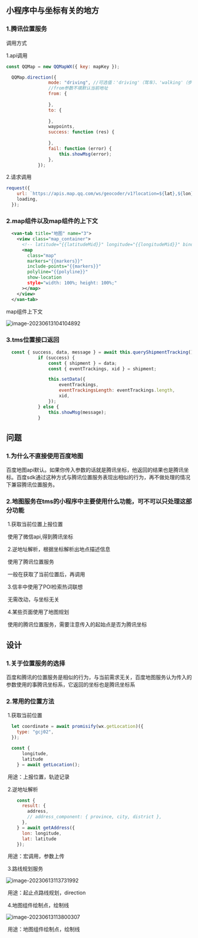 ## 小程序中与坐标有关的地方

### 1.腾讯位置服务

调用方式

1.api调用

```js
const QQMap = new QQMapWX({ key: mapKey });

  QQMap.direction({
                mode: "driving", //可选值：'driving'（驾车）、'walking'（步行）、'bicycling'（骑行），不填默认：'driving',可不填
                //from参数不填默认当前地址
                from: {
              
                },
                to: {
                  
                },
                waypoints,
                success: function (res) {
                  
                },
                fail: function (error) {
                    this.showMsg(error);
                },
            });

```



2.请求调用



```js
request({
    url: `https://apis.map.qq.com/ws/geocoder/v1?location=${lat},${lon}&key=${mapKey}&sig=${sig}`,
    loading,
  });
```



### 2.map组件以及map组件的上下文



```xml
  <van-tab title="地图" name="3">
    <view class="map_container">
      <!-- latitude="{{latitudeMid}}" longitude="{{longitudeMid}}" bindcontroltap="controltap" bindmarkertap="markertap" -->
      <map
        class="map"
        markers="{{markers}}"
        include-points="{{markers}}"
        polyline="{{polyline}}"
        show-location
        style="width: 100%; height: 100%;"
      ></map>
    </view>
  </van-tab>
```

map组件上下文

![image-20230613104104892](https://typora-huang-cong.oss-cn-shanghai.aliyuncs.com/image-20230613104104892.png)



### 3.tms位置接口返回



```js
  const { success, data, message } = await this.queryShipmentTracking();
            if (success) {
                const { shipment } = data;
                const { eventTrackings, xid } = shipment;

                this.setData({
                    eventTrackings,
                    eventTrackingsLength: eventTrackings.length,
                    xid,
                });
            } else {
                this.showMsg(message);
            }
```







## 问题

### 1.为什么不直接使用百度地图

百度地图api默认。如果你传入参数的话就是腾讯坐标，他返回的结果也是腾讯坐标。百度sdk通过这种方式与腾讯位置服务表现出相似的行为，再不做处理的情况下兼容腾讯位置服务。

### 2.地图服务在tms的小程序中主要使用什么功能，可不可以只处理这部分功能

​	1.获取当前位置上报位置

​		使用了微信api,得到腾讯坐标

​	2.逆地址解析，根据坐标解析出地点描述信息

​		使用了腾讯位置服务

​		一般在获取了当前位置后，再调用



​	3.信丰中使用了POI检索热词联想

​		无需改动，与坐标无关

​	4.某些页面使用了地图规划

​	  使用的腾讯位置服务，需要注意传入的起始点是否为腾讯坐标







## 设计

### 1.关于位置服务的选择

  百度和腾讯的位置服务是相似的行为，与当前需求无关，百度地图服务认为传入的参数使用的事腾讯坐标系，它返回的坐标也是腾讯坐标系

### 2.常用的位置方法

​	1.获取当前位置

```js
  let coordinate = await promisify(wx.getLocation)({
    type: "gcj02",
  });
```

```js
  const {
      longitude,
      latitude
    } = await getLocation();
```





​		用途：上报位置，轨迹记录

​	2.逆地址解析

```js
    const {
      result: {
        address,
        // address_component: { province, city, district },
      },
    } = await getAddress({
      lon: longitude,
      lat: latitude
    });
```





​		用途：宏调用，参数上传

​	3.路线规划服务

![image-20230613113731992](https://typora-huang-cong.oss-cn-shanghai.aliyuncs.com/image-20230613113731992.png)





​	   用途：起止点路线规划，direction

​	4.地图组件绘制点，绘制线

![image-20230613113800307](https://typora-huang-cong.oss-cn-shanghai.aliyuncs.com/image-20230613113800307.png)

​		用途：地图组件绘制点，绘制线





